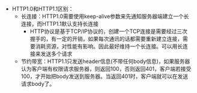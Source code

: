 + HTTP1.0和HTTP1.1区别：
  + 长连接：HTTP1.0需要使用keep-alive参数来先通知服务器端建立一个长连接，而HTTP1.1默认支持长连接
    + HTTP协议是基于TCP/IP协议的，创建一个TCP连接是需要经过三次握手的，有一定的开销，如果每次通讯的话都需要重新建立连接，需要消耗资源，对性能有影响。因此最好维持一个长连接。可以用长连接来发送多个请求
  + 节约带宽：HTTP1.1只发送header信息(不带任何body信息)，如果服务器认为客户端有权限请求服务器，则返回100，否则返回401，客户端若接受100，才开始把body发送到服务器。当返回401时，客户端就可以在发送请求body了。
